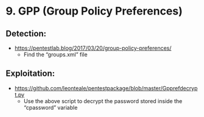 # 9. GPP (Group Policy Preferences)
## Detection:
- https://pentestlab.blog/2017/03/20/group-policy-preferences/
	- Find the “groups.xml” file 

## Exploitation:
- https://github.com/leonteale/pentestpackage/blob/master/Gpprefdecrypt.py
	- Use the above script to decrypt the password stored inside the “cpassword” variable